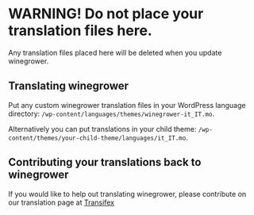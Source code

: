 # WARNING! Do not place your translation files here.

Any translation files placed here will be deleted when you update winegrower.

## Translating winegrower
Put any custom winegrower translation files in your WordPress language directory: `/wp-content/languages/themes/winegrower-it_IT.mo`.

Alternatively you can put translations in your child theme: `/wp-content/themes/your-child-theme/languages/it_IT.mo`.

## Contributing your translations back to winegrower
If you would like to help out translating winegrower, please contribute on our translation page at [Transifex](https://www.transifex.com/projects/p/winegrower-1/)
